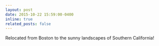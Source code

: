 ```yaml
---
layout: post
date: 2015-10-22 15:59:00-0400
inline: true
related_posts: false
---
```


Relocated from Boston to the sunny landscapes of Southern California!
